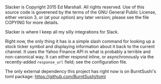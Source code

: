 Slacker is Copyright 2015 Ed Marshall. All rights reserved. Use of this
source code is goverened by the terms of the GNU General Public License,
either version 3, or (at your option) any later version; please see the
file COPYING for more details.

Slacker is where I keep all my silly integrations for Slack.

Right now, the only thing it has is a simple slash command for looking up a
stock ticker symbol and displaying information about it back to the current
channel. It uses the Yahoo Finance API in what is probably a terrible and
non-canonical way. It can either respond inline, or asynchronously via the
recently-added `response_url` field; see the configuration file.

The only external dependency this project has right now is on BurntSushi's
toml package: https://github.com/BurntSushi/toml
